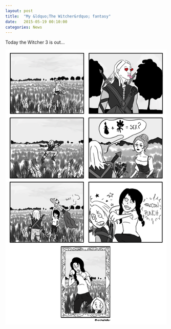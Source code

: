 ```yaml
---
layout: post
title:  "My &ldquo;The Witcher&rdquo; fantasy"
date:   2015-05-19 00:10:00
categories: News
---
```


Today the Witcher 3 is out…


<img class = "img-ca" src="/images/wtf-bd5.png" />



